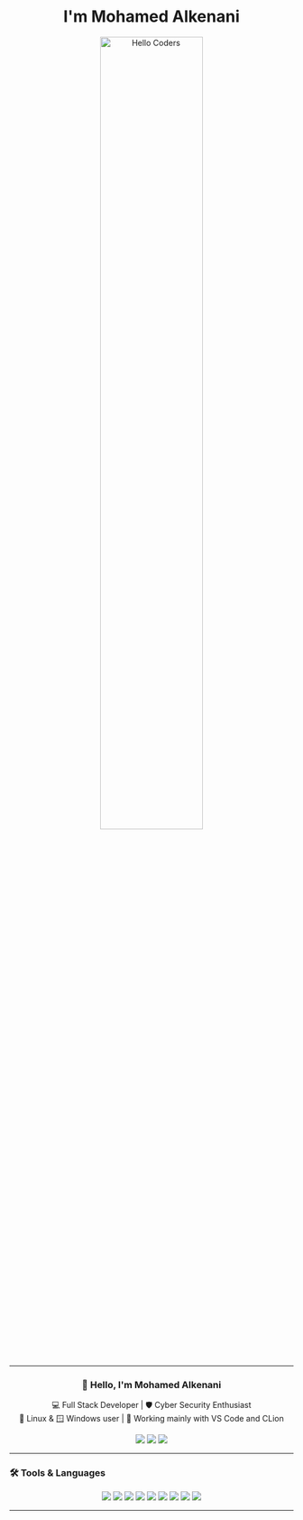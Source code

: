 <h1 align="center">I'm Mohamed Alkenani</h1>

<div align="center" width="50%">
  <img src="https://github.com/SP-XD/SP-XD/blob/main/images/hellocoders_rounded.gif?raw=true" alt="Hello Coders" width="60%" />
</div>

---

<h3 align="center">👋 Hello, I'm Mohamed Alkenani</h3>

<p align="center">
  💻 Full Stack Developer | 🛡️ Cyber Security Enthusiast <br>
  🐧 Linux & 🪟 Windows user | 🧠 Working mainly with VS Code and CLion
</p>

<p align="center">
  <a href="https://www.facebook.com/share/16aC37EGep/"><img src="https://img.shields.io/badge/Facebook-1877F2?style=for-the-badge&logo=facebook&logoColor=white"/></a>
  <a href="https://www.instagram.com/mhmed_77_7?igsh=anBqNjM1bnZlN3V4"><img src="https://img.shields.io/badge/Instagram-E4405F?style=for-the-badge&logo=instagram&logoColor=white"/></a>
  <a href="https://t.me/mhmedalkenani"><img src="https://img.shields.io/badge/Telegram-2CA5E0?style=for-the-badge&logo=telegram&logoColor=white"/></a>
</p>

---

### 🛠️ Tools & Languages

<p align="center">
  <img src="https://img.shields.io/badge/C++-00599C?style=flat-square&logo=c%2B%2B&logoColor=white"/>
  <img src="https://img.shields.io/badge/Python-3670A0?style=flat-square&logo=python&logoColor=ffdd54"/>
  <img src="https://img.shields.io/badge/HTML5-E34F26?style=flat-square&logo=html5&logoColor=white"/>
  <img src="https://img.shields.io/badge/CSS3-1572B6?style=flat-square&logo=css3&logoColor=white"/>
  <img src="https://img.shields.io/badge/JavaScript-F7DF1E?style=flat-square&logo=javascript&logoColor=black"/>
  <img src="https://img.shields.io/badge/VSCode-007ACC?style=flat-square&logo=visual-studio-code&logoColor=white"/>
  <img src="https://img.shields.io/badge/CLion-000000?style=flat-square&logo=clion&logoColor=white"/>
  <img src="https://img.shields.io/badge/Linux-FCC624?style=flat-square&logo=linux&logoColor=black"/>
  <img src="https://img.shields.io/badge/Windows-0078D6?style=flat-square&logo=windows&logoColor=white"/>
</p>

---
